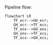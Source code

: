 Pipeline flow:

```mermaid
flowchart LR
    TF_ecr-->GH_ecr;
    GH_ecr-->TF_ecs;
    TF_env-->GH_env;
    GH_env-->TF_ecs;
    TF_ecs-->GH_ecs;
```